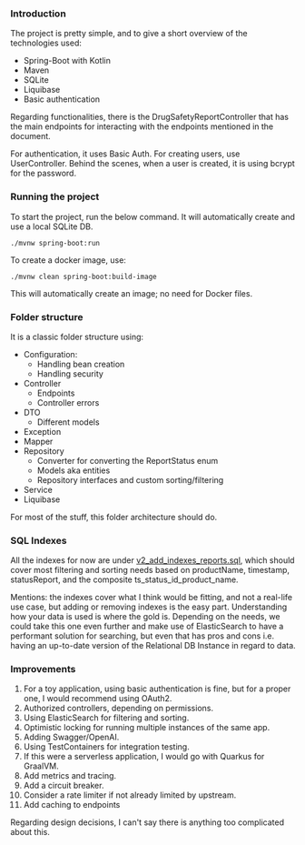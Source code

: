 ### Introduction

The project is pretty simple, and to give a short overview of the technologies used:
* Spring-Boot with Kotlin
* Maven
* SQLite
* Liquibase
* Basic authentication

Regarding functionalities, there is the DrugSafetyReportController that has the main endpoints for interacting with the
endpoints mentioned in the document.

For authentication, it uses Basic Auth. For creating users, use UserController. Behind the scenes, when a user is
 created, it is using bcrypt for the password.

### Running the project
To start the project, run the below command. It will automatically create and use a local SQLite DB.
```shell
./mvnw spring-boot:run
```

To create a docker image, use:
```shell
./mvnw clean spring-boot:build-image
```
This will automatically create an image; no need for Docker files.

### Folder structure
It is a classic folder structure using:
* Configuration:
  * Handling bean creation
  * Handling security
* Controller
  * Endpoints
  * Controller errors
* DTO
  * Different models
* Exception
* Mapper
* Repository
  * Converter for converting the ReportStatus enum
  * Models aka entities
  * Repository interfaces and custom sorting/filtering
* Service
* Liquibase

For most of the stuff, this folder architecture should do.

### SQL Indexes
All the indexes for now are under [v2_add_indexes_reports.sql](src/main/resources/db/changelog/sql/v2_add_indexes_reports.sql),
which should cover most filtering and sorting needs based on productName, timestamp, statusReport, and the composite
ts_status_id_product_name.

Mentions: the indexes cover what I think would be fitting, and not a real-life use case, but adding or removing indexes 
is the easy part. Understanding how your data is used is where the gold is. Depending on the needs, we could take this
one even further and make use of ElasticSearch to have a performant solution for searching, but even that has pros and cons
i.e. having an up-to-date version of the Relational DB Instance in regard to data.

### Improvements
1. For a toy application, using basic authentication is fine, but for a proper one, I would recommend using OAuth2.
2. Authorized controllers, depending on permissions.
3. Using ElasticSearch for filtering and sorting.
4. Optimistic locking for running multiple instances of the same app.
5. Adding Swagger/OpenAI.
6. Using TestContainers for integration testing.
7. If this were a serverless application, I would go with Quarkus for GraalVM.
8. Add metrics and tracing.
9. Add a circuit breaker.
10. Consider a rate limiter if not already limited by upstream.
11. Add caching to endpoints

Regarding design decisions, I can't say there is anything too complicated about this.
